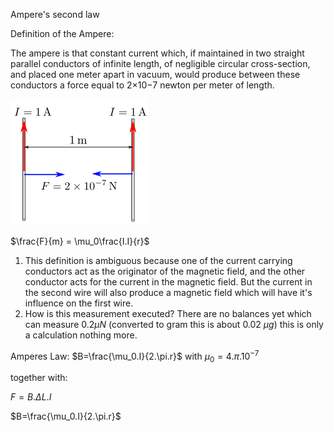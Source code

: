Ampere's second law

Definition of the Ampere:

The ampere is that constant current which, if maintained in two straight parallel conductors of infinite length, of negligible circular cross-section, and placed one meter apart in vacuum, would produce between these conductors a force equal to 2×10−7 newton per meter of length. 

![220px-Ampere-def-en.svg](.\images\220px-Ampere-def-en.svg.png)

$\frac{F}{m} = \mu_0\frac{I.I}{r}$

1. This definition is ambiguous because one of the current carrying conductors act as the originator of the magnetic field, and the other conductor acts for the current in the magnetic field. But the current in the second wire will also produce a magnetic field which will have it's influence on the first wire. 
2. How is this measurement executed? There are no balances yet which can measure 0.2$\mu N$ (converted to gram this is about 0.02 $\mu g$) this is only a calculation nothing more.



Amperes Law:
$B=\frac{\mu_0.I}{2.\pi.r}$ with  $\mu_0 = 4.\pi.10^{-7}$

together with:

$F=B.\Delta L.I$

$B=\frac{\mu_0.I}{2.\pi.r}$





